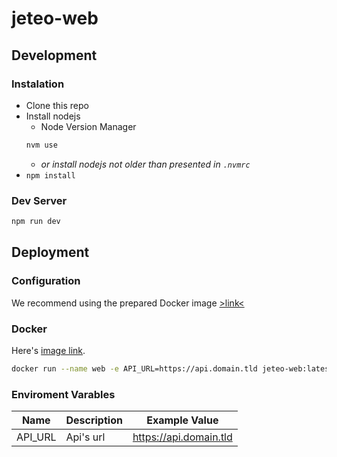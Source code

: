 # jeteo-web

## Development

### Instalation

* Clone this repo
* Install nodejs
  * Node Version Manager
  ```bash
  nvm use
  ```
  * *or install nodejs not older than presented in `.nvmrc`*
* `npm install`


### Dev Server

```bash
npm run dev
```

## Deployment

### Configuration
We recommend using the prepared Docker image [>link< ](https://github.com/Newbies-Workplace/jeteo-web/pkgs/container/jeteo-web)

### Docker
Here's [image link](https://github.com/Newbies-Workplace/jeteo-web/pkgs/container/jeteo-web).
```bash
docker run --name web -e API_URL=https://api.domain.tld jeteo-web:latest
```

### Enviroment Varables
| Name     | Description    | Example Value           |
| -------- | -------------- | ------------------------|
| API_URL  | Api's url      | https://api.domain.tld  |